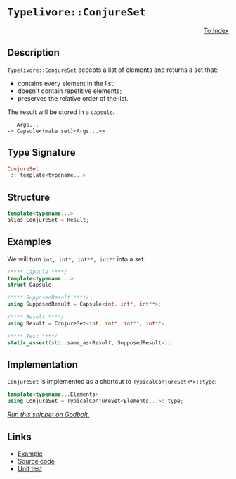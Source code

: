 <!-- Copyright 2024 Feng Mofan
SPDX-License-Identifier: Apache-2.0 -->

# `Typelivore::ConjureSet`

<p style='text-align: right;'><a href="../../../facilities/metafunctions.md#typelivore-conjure-set">To Index</a></p>

## Description

`Typelivore::ConjureSet` accepts a list of elements and returns a set that:

- contains every element in the list;
- doesn't contain repetitive elements;
- preserves the relative order of the list.

The result will be stored in a `Capsule`.

<pre><code>   Args...
-> Capsule&lt;(make set)&lt;Args...&gt;&gt;</code></pre>

## Type Signature

```Haskell
ConjureSet
 :: template<typename...>
```

## Structure

```C++
template<typename...>
alias ConjureSet = Result;
```

## Examples

We will turn `int, int*, int**, int**` into a set.

```C++
/**** Capsule ****/
template<typename...>
struct Capsule;

/**** SupposedResult ****/
using SupposedResult = Capsule<int, int*, int**>;

/**** Result ****/
using Result = ConjureSet<int, int*, int**, int**>;

/**** Test ****/
static_assert(std::same_as<Result, SupposedResult>);
```

## Implementation

`ConjureSet` is implemented as a shortcut to `TypicalConjureSet<*>::type`:

```C++
template<typename...Elements>
using ConjureSet = TypicalConjureSet<Elements...>::type;
```

[*Run this snippet on Godbolt.*](https://godbolt.org/#z:OYLghAFBqd5QCxAYwPYBMCmBRdBLAF1QCcAaPECAMzwBtMA7AQwFtMQByARg9KtQYEAysib0QXACx8BBAKoBnTAAUAHpwAMvAFYTStJg1DIApACYAQuYukl9ZATwDKjdAGFUtAK4sGIAKwAzKSuADJ4DJgAcj4ARpjEElwAnKQADqgKhE4MHt6%2BAcEZWY4C4ZExLPGJXCm2mPalDEIETMQEeT5%2BQfWNOS1tBOXRcQlJqQqt7Z0FPZODw5XV4wCUtqhexMjsHAD0AFSHR8cnp/u7JhoAggdHANQAIphprozIeJgKd8cX17dnAJOvyulxBZkCEWQ3iwdxMgTcXkctEIAE84dhQeYIQwoV4YXC3MhJugsFR0Zi/sc7spiJgaKpvkdgQRMCw0gYWQSCCiXsw2KQ7kxEahydc0DjngRqbT6bDAg87gRiF5MHCrNdQf99nc3Ew0govPRGYdmaz2UxOfDubzWJgAHQO0VXSbKhw6vUG%2Bhqik3KkeVoMPAANxI7BAABUeXhRLRlExJphjedQXzPmkmNsdagA8HQ7CAOzqkHXFlsjmqq08xi2h12p0urxuyNpaNiOMJgtWfMPb0av67O4WeOJ3VKEA%2B0vmy1ua3VtjUjMAa0w7lkTAiCXrSsbUubrdj8enceQy9XgnXkWITpMhdBd3vdy8WSMiqrcoVx9PHnPG6vgSLN49v%2BPq7AOABKmDIJsWRBiOw7jn2VyTuWmLwneD7IRaFYzlWqa1uidxQvGXzfq0v5XKQ6H3ph06znhjqBNghEGAoJFrr%2BNhUa%2BNpsLW2D0GwgjOgKXF0TWDr8ayjAEBYCiUdcD7cXO9oOgA8gQCAJAoqEYtcDZNlGMbttOpEXgkILwpJgkEM6%2BGMQKpkcQSVnSbJdnYAK6macQCjuZit4KQ%2BT4RMASnvnce5GYeqqBfeBJcYpjmXhZbguUJvkOgKaUyRldb2QlD5eVp%2BGxXK2AgCAs69iC3bVf5PaIVqEWGWI37aJsmBCJgUo/KCNHYWJvESQJ0naYxoL6buLW0G1HVdQQ/lFop/VcrhtpOopk2PN1660J2gF1aVK3wlkABemAAPoELWACSG0PltTxkbQBLEhVERYKoF1KAAjiqEoEjdfnjaVN5LYpGFmihlY8YmN0MAoLwOCFAqDSpdpDieVzEMAY26VcEMPa0jjIIRAgJkGYiCsKdx4OgKIvaVikQAVhM0nSeCqIDBFCkQtbyQThMQ/DiOQY4RgC0LEOY4u2O4yVguEysrN3AAtARb0oAI%2BBNGIV0q/FTNCxA%2BH5m4N5uJreAKN9toXUGgMI0j4vAAKMty3jawq4lHqGth6KS1LD66vqfurbDdwi87IUVVVIOKxD5LAaDtXJ8WCfHThsP3feW0ABJ01gDD7anAFHVDWGvXg51XbdOd3PnheMK9BDoO9DCfd9mB/W82FAwxGLx4pYMq8FL6zuF/qGLmtIVZFbbRQbaFG4TWBQlVK8Qyzm9S09u0t23IAsEwy4XR9mBfb9/3bNz41D0HhPvfTtAQJrs5n0Xjjcs5I2CHjI/dlrMrHeD4VgKyluiWOVZqrD1Lj6RSY9QoTzhAqAuJJm4nVbhVY%2Bp9z6X27tfbCZ1MCoCoLWCA2UFDKzvuVSq0C04HQYZSQELDerMMOJHMsUlzxNCTMCLUrDATAj6hXWia0hp2koU6RBWYGDtVpPNcK88ZoCHkZ1bqP9uEEFypAuhLxDq%2BkEWwwxHDsCqFYOyRMxiBGCOERqcEkJoSJgJOKbYaRtHXnYdqEOnorFMhEWWSuMNlJ%2BT0tuN0Piw5MJMdqIQXg0jFBXBBT0PV/HXBkXEhJmQkmfENFKFB7pQ5enhBEAgApSn7HKYIQ4Scy4xLuMkvJfDQQyMabQfJ8pZFqPmgSUpVSCCVNptUwZFT9i1JAlScMnxUkmgmsTaMF1iIJAIK/LBIAFB23jASNpZS7iZMSegHZ6JqEWA4GsWgnB/C8D8BwLQpBUCcHNpYawDcNhbGceCHgpACCaDOWsRcARJB2g0AADjMGYZIyQuD%2BFBSCrg%2BZ8zSAuRwSQvAWASA0BoUgNy7kPI4LwBQIAsU/NuWc0gcBYAwEQCADYBA0iInIJQNAbI6AJCiLaTgqgQUADZVbcskHcYAyBSZSDtGYXgK5CAkDpnofgggRBiHYFIGQghFAqHUKS0guguCkAAO7ED1JwHg5zLnXN%2BfczgqlET0qlKQu4XLeX8sFcKu4oqzB3AgB4Fl9BiCwk%2BSsXgJKtBrAgEgZlLYfWMogOG1liRgBSDMHwOgLIfKUFiOa2IEQ2goiNbwTNzBiAolUrEbQYtc2kGZdZVSDBaA5s1VgWIXhgC6loLQQl3BeBYGPkYcQ9a8C0mRrBdtdyL6QURDsL5pSGjmuRLEA1haPBYHNUqPA6KO2kFgsQWI2SnjduAMiIwvy1hUAMLjAAah8XVqleTlrlcIGMSrpB3rVWoc12r9CGGMNYaw%2Bg8CxEJZANYqB3E5HbarYkKDTDPMsGYXFm7iB00%2BPANYdgxY5BcB3GYfgdVhA3EsMYOrijZAEFhvQRGmiLFGDUXoaGBADGmJ4LoehUPIzo1MIYeGqPMfY6RnV8x2iUaqARlDbztgSBNRwK52LzV4vtTyvlAqhUiqBe6ihOsSB%2BsCFwAN3yj1rE0kwLAiQID/JAJIQIdpkiBERRoSQZhJDcsxf4blqRkWotIOirTdpuVcG5SC5IcLuX%2BEkNCqz3LpOarxQSolunSUhqpaGml1qGUUGjagb1bKOUcDaCwIM%2BZVZMGYp%2B11yQ7RcGBRK9TCG246rvQq8Qyrn1KFfZq3Qib9WGo7RJqTOLeB4qtXSxEdw7UOoU0Vl8KQyvAo9V6iNCRNNmB00GsliWY2RtS2tsYREjApC4Fimg7StJpozVmwt5b83ZuLaWhw5bK3SWrbW81Dam0trbeWrtn7e13PwAOxwQ7zWjqgiyctU7kV3NnfOlEi6dh3JXWur5m7t1KF3Z9mOcW%2BCnoUBezAV6b3rrqw%2BiQT7ZAvo1XctrH7D1QasJYX9/7kP3JA%2BTTg4HW6Qe/TBuDCRqtIcAzR1jfgICuF4yEDugnliEcyMR3IjGCiS5KDkcXBH%2BdNHox0WX2GVf9HY0r6j/H1f5E1/r3X4n1ibDE9p/QpqIu4s4HJx1ArtuhUm%2BVjQHrcBSt9VibTga9OkAM0ZygEn3OedK7Z/M/hkgIsCHZhzIWbd9c4NF4lR7yUJaQLSm1UbNvEHZWwTgOWnUsAUEGUmQZJvlkmJVz3MrauyHq4%2BlV8hmtk50CAYIHW0i5u62ayLlrku2qoPaovJey8V6wpMGb6W5te/BIEJbqfVvT9jdn5fPqQCl4SfbFIF1K8EAuqoflSbDupogOmzVF2zvrsv0WktZb113cEA9ut33MCNubWIN766Ps9ph52/taG/2mqgO46IOgg06mqEO2a0Oy6CG8OvAiOO6rIqOh66OJ6TA56l616jAt69ehOjWJOLeb67elOX60GNgs6AGJmjOTQ7auwb01O1gsGfW8GiGVBKGDQtGguwuGueguGFQXG8u0uIu5GiunGQmeunBAuauIuLGquOu4hEutgPGvBfGChAhEhpuCgomSqPeCeFqHAw%2BAqxepedw5epWe%2B7uVWmmPusWwa%2BmmAhmYw1BbmaKIAEKdogQgQ/gMKIWmKXh%2BYfm%2BhUWtgMWy2Kwpmkg/glm8K%2BYmKIKkgUKXAYKZg4WyKgQvetu%2BKdhfyVuHA4qwRSeORERG6Wk6GkgQAA%3D)

## Links

- [Example](../../../code/facilities/metafunctions/typelivore/conjure_set/implementation.hpp)
- [Source code](../../../../conceptrodon/typelivore/conjure_set.hpp)
- [Unit test](../../../../tests/unit/metafunctions/typelivore/conjure_set.test.hpp)
